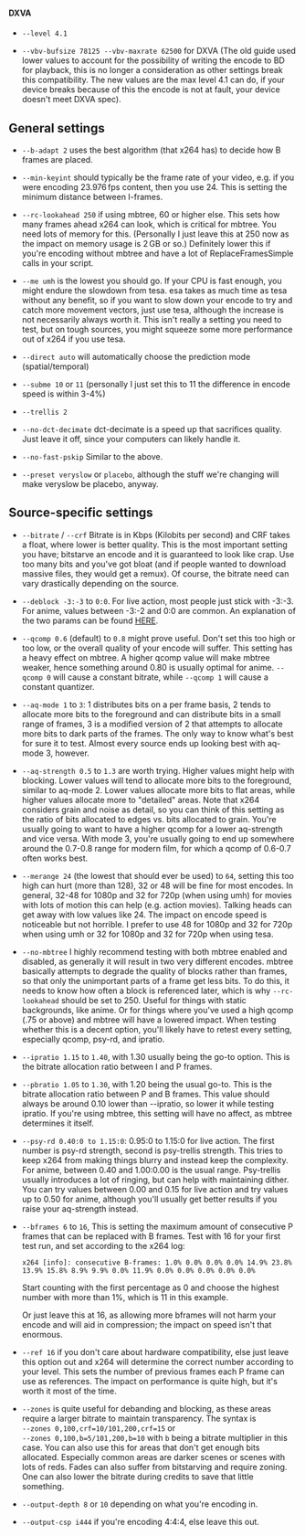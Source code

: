 #### DXVA

-   `--level 4.1`

-   `--vbv-bufsize 78125 --vbv-maxrate 62500` for DXVA (The old guide
    used lower values to account for the possibility of writing the
    encode to BD for playback, this is no longer a consideration as
    other settings break this compatibility. The new values are the max
    level 4.1 can do, if your device breaks because of this the encode
    is not at fault, your device doesn't meet DXVA
    spec).
    
## General settings

-   `--b-adapt 2` uses the best algorithm (that x264 has) to decide how
    B frames are placed.

-   `--min-keyint` should typically be the frame rate of your video,
    e.g. if you were encoding 23.976 fps content, then you use 24. This
    is setting the minimum distance between I-frames.

-   `--rc-lookahead 250` if using mbtree, 60 or higher else. This sets
    how many frames ahead x264 can look, which is critical for mbtree.
    You need lots of memory for this. (Personally I just leave this at
    250 now as the impact on memory usage is 2 GB or so.) Definitely
    lower this if you're encoding without mbtree and have a lot of
    ReplaceFramesSimple calls in your script.

-   `--me umh` is the lowest you should go. If your CPU is fast enough,
    you might endure the slowdown from tesa. esa takes as much time as
    tesa without any benefit, so if you want to slow down your encode to
    try and catch more movement vectors, just use tesa, although the
    increase is not necessarily always worth it. This isn't really a
    setting you need to test, but on tough sources, you might squeeze
    some more performance out of x264 if you use tesa.

-   `--direct auto` will automatically choose the prediction mode
    (spatial/temporal)

-   `--subme 10` or `11` (personally I just set this to 11 the
    difference in encode speed is within 3-4%)

-   `--trellis 2`

-   `--no-dct-decimate` dct-decimate is a speed up that sacrifices
    quality. Just leave it off, since your computers can likely handle
    it.

-   `--no-fast-pskip` Similar to the above.

-   `--preset veryslow` or `placebo`, although the stuff we're changing
    will make veryslow be placebo, anyway.

## Source-specific settings

-   `--bitrate` / `--crf` Bitrate is in Kbps (Kilobits per second) and
    CRF takes a float, where lower is better quality. This is the most
    important setting you have; bitstarve an encode and it is guaranteed
    to look like crap. Use too many bits and you've got bloat (and if
    people wanted to download massive files, they would get a remux). Of
    course, the bitrate need can vary drastically depending on the
    source.

-   `--deblock -3:-3` to `0:0`. For live action, most people just stick
    with -3:-3. For anime, values between -3:-2 and 0:0 are common.
    An explanation of the two params can be found [HERE](https://forum.doom9.org/showpost.php?p=1692393&postcount=32).

-   `--qcomp 0.6` (default) to `0.8` might prove useful. Don't set this
    too high or too low, or the overall quality of your encode will
    suffer. This setting has a heavy effect on mbtree. A higher qcomp
    value will make mbtree weaker, hence something around 0.80 is
    usually optimal for anime. `--qcomp 0` will cause a constant
    bitrate, while `--qcomp 1` will cause a constant quantizer.

-   `--aq-mode 1` to `3`: 1 distributes bits on a per frame basis, 2
    tends to allocate more bits to the foreground and can distribute
    bits in a small range of frames, 3 is a modified version of 2 that
    attempts to allocate more bits to dark parts of the frames. The only
    way to know what's best for sure it to test. Almost every source
    ends up looking best with aq-mode 3, however.

-   `--aq-strength 0.5` to `1.3` are worth trying. Higher values might
    help with blocking. Lower values will tend to allocate more bits to
    the foreground, similar to aq-mode 2. Lower values allocate more
    bits to flat areas, while higher values allocate more to
    \"detailed\" areas. Note that x264 considers grain and noise as
    detail, so you can think of this setting as the ratio of bits
    allocated to edges vs. bits allocated to grain. You're usually going
    to want to have a higher qcomp for a lower aq-strength and vice
    versa. With mode 3, you're usually going to end up somewhere around
    the 0.7-0.8 range for modern film, for which a qcomp of 0.6-0.7
    often works best.

-   `--merange 24` (the lowest that should ever be used) to `64`,
    setting this too high can hurt (more than 128), 32 or 48 will be
    fine for most encodes. In general, 32-48 for 1080p and 32 for 720p
    (when using umh) for movies with lots of motion this can help (e.g.
    action movies). Talking heads can get away with low values like 24.
    The impact on encode speed is noticeable but not horrible. I prefer
    to use 48 for 1080p and 32 for 720p when using umh or 32 for 1080p
    and 32 for 720p when using tesa.

-   `--no-mbtree` I highly recommend testing with both mbtree enabled
    and disabled, as generally it will result in two very different
    encodes. mbtree basically attempts to degrade the quality of blocks
    rather than frames, so that only the unimportant parts of a frame
    get less bits. To do this, it needs to know how often a block is
    referenced later, which is why `--rc-lookahead` should be set
    to 250. Useful for things with static backgrounds, like anime. Or
    for things where you've used a high qcomp (.75 or above) and mbtree
    will have a lowered impact. When testing whether this is a decent
    option, you'll likely have to retest every setting, especially
    qcomp, psy-rd, and ipratio.

-   `--ipratio 1.15` to `1.40`, with 1.30 usually being the go-to
    option. This is the bitrate allocation ratio between I and P frames.

-   `--pbratio 1.05` to `1.30`, with 1.20 being the usual go-to. This is
    the bitrate allocation ratio between P and B frames. This value
    should always be around 0.10 lower than \--ipratio, so lower it
    while testing ipratio. If you're using mbtree, this setting will
    have no affect, as mbtree determines it itself.

-   `--psy-rd 0.40:0 to 1.15:0`: 0.95:0 to 1.15:0 for live action. The
    first number is psy-rd strength, second is psy-trellis strength.
    This tries to keep x264 from making things blurry and instead keep
    the complexity. For anime, between 0.40 and 1.00:0.00 is the usual
    range. Psy-trellis usually introduces a lot of ringing, but can help
    with maintaining dither. You can try values between 0.00 and 0.15
    for live action and try values up to 0.50 for anime, although you'll
    usually get better results if you raise your aq-strength instead.

-   `--bframes 6` to `16`, This is setting the maximum amount of
    consecutive P frames that can be replaced with B frames. Test with
    16 for your first test run, and set according to the x264 log:

    `x264 [info]: consecutive B-frames: 1.0% 0.0% 0.0% 0.0% 14.9% 23.8% 13.9% 15.8% 8.9% 9.9% 0.0% 11.9% 0.0% 0.0% 0.0% 0.0% 0.0%`

    Start counting with the first percentage as 0 and choose the highest
    number with more than 1%, which is 11 in this example.
    
    Or just leave this at 16, as allowing more bframes will not harm
    your encode and will aid in compression; the impact on speed isn't that
    enormous.

-   `--ref 16` if you don't care about hardware compatibility, else just
    leave this option out and x264 will determine the correct number
    according to your level. This sets the number of previous frames
    each P frame can use as references. The impact on performance is
    quite high, but it's worth it most of the time.

-   `--zones` is quite useful for debanding and blocking, as these areas
    require a larger bitrate to maintain transparency. The syntax is\
    `--zones 0,100,crf=10/101,200,crf=15` or\
    `--zones 0,100,b=5/101,200,b=10` with `b` being a bitrate multiplier
    in this case. You can also use this for areas that don't get enough
    bits allocated. Especially common areas are darker scenes or scenes
    with lots of reds. Fades can also suffer from bitstarving and
    require zoning. One can also lower the bitrate during credits to
    save that little something.

-   `--output-depth 8` or `10` depending on what you're encoding in.

-   `--output-csp i444` if you're encoding 4:4:4, else leave this out.
